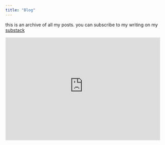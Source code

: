 ```yaml
---
title: "Blog"
---
```


this is an archive of all my posts.
you can subscribe to my writing on my [substack](https://shubhxms.substack.com/)
<iframe src="https://shubhxms.substack.com/embed" width="480" height="320" style="border:1px solid #EEE; background:white;" frameborder="0" scrolling="no"></iframe>
